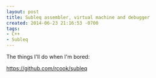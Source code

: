 ```yaml
---
layout: post
title: Subleq assembler, virtual machine and debugger
created: 2014-06-23 21:16:53 -0700
tags:
- C++
- Subleq
---
```

The things I'll do when I'm bored:

https://github.com/rcook/subleq

